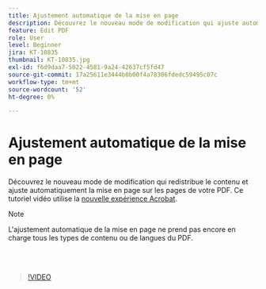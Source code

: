```yaml
---
title: Ajustement automatique de la mise en page
description: Découvrez le nouveau mode de modification qui ajuste automatiquement le contenu
feature: Edit PDF
role: User
level: Beginner
jira: KT-10835
thumbnail: KT-10835.jpg
exl-id: f6d9daa7-5022-4581-9a24-42637cf5fd47
source-git-commit: 17a25611e3444b0b00f4a78306fdedc59495c07c
workflow-type: tm+mt
source-wordcount: '52'
ht-degree: 0%

---
```


# Ajustement automatique de la mise en page

Découvrez le nouveau mode de modification qui redistribue le contenu et ajuste automatiquement la mise en page sur les pages de votre PDF. Ce tutoriel vidéo utilise la [nouvelle expérience Acrobat](new-workspace.md).

>[!NOTE]
>
>L&#39;ajustement automatique de la mise en page ne prend pas encore en charge tous les types de contenu ou de langues du PDF.

<br> 

>[!VIDEO](https://video.tv.adobe.com/v/3441222?quality=12&learn=on&hidetitle=true&captions=fre_fr)
